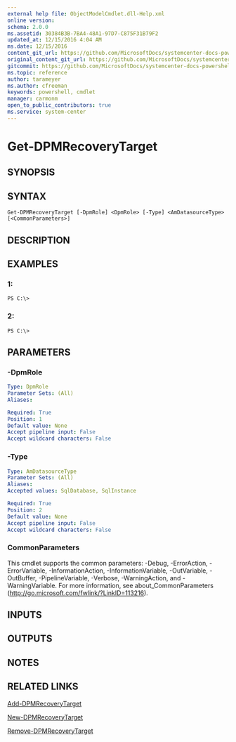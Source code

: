 ```yaml
---
external help file: ObjectModelCmdlet.dll-Help.xml
online version: 
schema: 2.0.0
ms.assetid: 30384B3B-7BA4-48A1-97D7-C875F31B79F2
updated_at: 12/15/2016 4:04 AM
ms.date: 12/15/2016
content_git_url: https://github.com/MicrosoftDocs/systemcenter-docs-powershell/blob/live/systemcenter-cmdlets/SystemCenter2016/DataProtectionManager/vlatest/Get-DPMRecoveryTarget.md
original_content_git_url: https://github.com/MicrosoftDocs/systemcenter-docs-powershell/blob/live/systemcenter-cmdlets/SystemCenter2016/DataProtectionManager/vlatest/Get-DPMRecoveryTarget.md
gitcommit: https://github.com/MicrosoftDocs/systemcenter-docs-powershell/blob/7df4508c7b907a214e6a8eca76037b06065ef078/systemcenter-cmdlets/SystemCenter2016/DataProtectionManager/vlatest/Get-DPMRecoveryTarget.md
ms.topic: reference
author: tarameyer
ms.author: cfreeman
keywords: powershell, cmdlet
manager: carmonm
open_to_public_contributors: true
ms.service: system-center
---
```


# Get-DPMRecoveryTarget

## SYNOPSIS

## SYNTAX

```
Get-DPMRecoveryTarget [-DpmRole] <DpmRole> [-Type] <AmDatasourceType> [<CommonParameters>]
```

## DESCRIPTION

## EXAMPLES

### 1:
```
PS C:\>
```

### 2:
```
PS C:\>
```

## PARAMETERS

### -DpmRole


```yaml
Type: DpmRole
Parameter Sets: (All)
Aliases: 

Required: True
Position: 1
Default value: None
Accept pipeline input: False
Accept wildcard characters: False
```

### -Type


```yaml
Type: AmDatasourceType
Parameter Sets: (All)
Aliases: 
Accepted values: SqlDatabase, SqlInstance

Required: True
Position: 2
Default value: None
Accept pipeline input: False
Accept wildcard characters: False
```

### CommonParameters
This cmdlet supports the common parameters: -Debug, -ErrorAction, -ErrorVariable, -InformationAction, -InformationVariable, -OutVariable, -OutBuffer, -PipelineVariable, -Verbose, -WarningAction, and -WarningVariable. For more information, see about_CommonParameters (http://go.microsoft.com/fwlink/?LinkID=113216).

## INPUTS

## OUTPUTS

## NOTES

## RELATED LINKS

[Add-DPMRecoveryTarget](xref:SystemCenter2016/DataProtectionManager/vlatest/Add-DPMRecoveryTarget.md)

[New-DPMRecoveryTarget](xref:SystemCenter2016/DataProtectionManager/vlatest/New-DPMRecoveryTarget.md)

[Remove-DPMRecoveryTarget](xref:SystemCenter2016/DataProtectionManager/vlatest/Remove-DPMRecoveryTarget.md)

